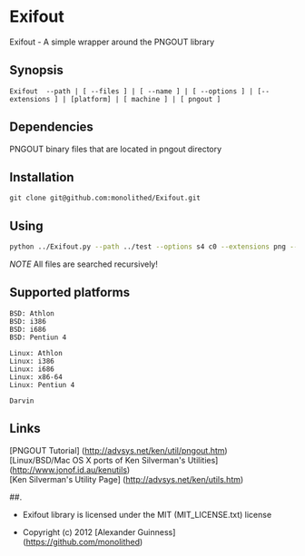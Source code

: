 # Exifout

Exifout - A simple wrapper around the PNGOUT library

## Synopsis

```
Exifout  --path | [ --files ] | [ --name ] | [ --options ] | [--extensions ] | [platform] | [ machine ] | [ pngout ]
```

## Dependencies

PNGOUT binary files that are located in pngout directory

## Installation

```
git clone git@github.com:monolithed/Exifout.git

```

## Using

```bash
python ../Exifout.py --path ../test --options s4 c0 --extensions png --pngout ../
```

*NOTE*
All files are searched recursively!

## Supported platforms

```
BSD: Athlon
BSD: i386
BSD: i686
BSD: Pentiun 4

Linux: Athlon
Linux: i386
Linux: i686
Linux: x86-64
Linux: Pentiun 4

Darvin
```

## Links

[PNGOUT Tutorial] (http://advsys.net/ken/util/pngout.htm) <br />
[Linux/BSD/Mac OS X ports of Ken Silverman's Utilities] (http://www.jonof.id.au/kenutils) <br />
[Ken Silverman's Utility Page] (http://advsys.net/ken/utils.htm)


##.

* Exifout library is licensed under the MIT (MIT_LICENSE.txt) license

* Copyright (c) 2012 [Alexander Guinness] (https://github.com/monolithed)
